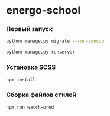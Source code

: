 # energo-school
### Первый запуск
```bash
python manage.py migrate --run-syncdb
```

```bash
python manage.py runserver
```

### Установка SCSS
```bash
npm install
```

### Сборка файлов стилей
```bash
npm run watch-prod
```